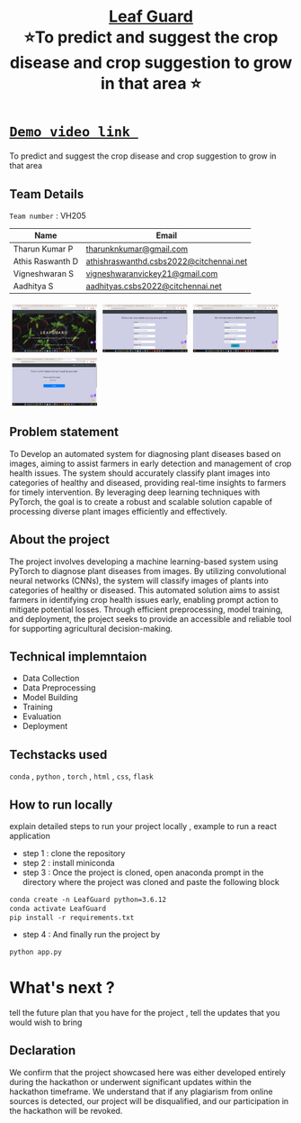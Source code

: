 <h1 align="center" style="border-bottom: none">
    <b>
        <a href="https://www.google.com"> Leaf Guard </a><br>
    </b>
    ⭐️To predict and suggest the crop disease and crop suggestion to grow in that area ⭐️ <br>
</h1>

#   [`Demo video link `](http://www.google.com)
To predict and suggest the crop disease and crop suggestion to grow in that area
## Team Details
`Team number` : VH205

| Name    | Email           |
|---------|-----------------|
| Tharun Kumar P | tharunknkumar@gmail.com |
| Athis Raswanth D | athishraswanthd.csbs2022@citchennai.net |
| Vigneshwaran S | vigneshwaranvickey21@gmail.com |
| Aadhitya S | aadhityas.csbs2022@citchennai.net |

<div style="display: flex; flex-wrap: wrap;">
    <img src="https://github.com/Tharunkumar0520/LeafGuard/blob/main/Screenshot%202024-03-17%20132907.png" alt="Image 1" style="width: 30%; margin: 5px;">
    <img src="https://github.com/Tharunkumar0520/LeafGuard/blob/main/Screenshot%202024-03-17%20132924.png" alt="Image 2" style="width: 30%; margin: 5px;">
    <img src="https://github.com/Tharunkumar0520/LeafGuard/blob/main/Screenshot%202024-03-17%20132931.png" alt="Image 3" style="width: 30%; margin: 5px;">
    <img src="https://github.com/Tharunkumar0520/LeafGuard/blob/main/Screenshot%202024-03-17%20132943.png" alt="Image 3" style="width: 30%; margin: 5px;">
      
</div>

## Problem statement 
To Develop an automated system for diagnosing plant diseases based on images, aiming to assist farmers in early detection and management of crop health issues. The system should accurately classify plant images into categories of healthy and diseased, providing real-time insights to farmers for timely intervention. By leveraging deep learning techniques with PyTorch, the goal is to create a robust and scalable solution capable of processing diverse plant images efficiently and effectively.

## About the project
The project involves developing a machine learning-based system using PyTorch to diagnose plant diseases from images. By utilizing convolutional neural networks (CNNs), the system will classify images of plants into categories of healthy or diseased. This automated solution aims to assist farmers in identifying crop health issues early, enabling prompt action to mitigate potential losses. Through efficient preprocessing, model training, and deployment, the project seeks to provide an accessible and reliable tool for supporting agricultural decision-making.

## Technical implemntaion 
- Data Collection
- Data Preprocessing
- Model Building
- Training
- Evaluation
- Deployment

## Techstacks used 
`conda` , `python` , `torch` , `html` , `css`,  `flask`

## How to run locally 
explain detailed steps to run your project locally , example to run a react application 
- step 1 : clone the repository
- step 2 : install miniconda
- step 3 : Once the project is cloned, open anaconda prompt in the directory where the project was cloned and paste the following block
```
conda create -n LeafGuard python=3.6.12
conda activate LeafGuard
pip install -r requirements.txt
```
- step 4 : And finally run the project by
```
python app.py
```

# What's next ?
tell the future plan that you have for the project , tell the updates that you would wish to bring

## Declaration
We confirm that the project showcased here was either developed entirely during the hackathon or underwent significant updates within the hackathon timeframe. We understand that if any plagiarism from online sources is detected, our project will be disqualified, and our participation in the hackathon will be revoked.
